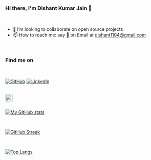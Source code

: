 ### Hi there, I'm Dishant Kumar Jain 👋


<br>


- 👯 I’m looking to collaborate on open source projects
- 📫 How to reach me: say 👋 on Email at dishant1104@gmail.com

<br> 

### Find me on
<br> 

<a href="https://github.com/Dishant145" target="_blank"><img alt="GitHub" src="https://img.shields.io/badge/-Dishant145-181717?style=flat-square&logo=GitHub&logoColor=white"></a>
 <a href="https://www.linkedin.com/in/dishant-kumar-jain-7206711ba" target="_blank"><img alt="LinkedIn" src="https://img.shields.io/badge/-LinkedIn-0077B5?style=flat-square&logo=Linkedin&logoColor=white"></a>
<br><br>

<img align="left" height="23px" src="https://komarev.com/ghpvc/?username=Dishant145&label=Visitors&color=0E75B6&style=plastic" alt="Dishant145" />

<br><br>

[![My GitHub stats](https://github-readme-stats.vercel.app/api?username=Dishant145&theme=gotham)](https://github.com/Dishant145)

<br>

[![GitHub Streak](https://github-readme-streak-stats.herokuapp.com/?user=Dishant145&theme=dark)](https://github.com/Dishant145)


<br>

[![Top Langs](https://github-readme-stats.vercel.app/api/top-langs/?username=Dishant145&theme=dark)](https://github.com/Dishant145)

<br>


